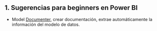 ## 1. Sugerencias para beginners en Power BI


- Model [Documenter](https://data-marc.com/model-documenter/), crear documentación, extrae automáticamente la información del modelo de datos.
